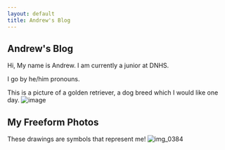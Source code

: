 ```yaml
---
layout: default
title: Andrew's Blog
---
```



## Andrew's Blog 
Hi, My name is Andrew. I am currently a junior at DNHS.

I go by he/him pronouns.

This is a picture of a golden retriever, a dog breed which I would like one day.
![image](https://github.com/andri-c/student1/assets/143442846/2bda2ba8-ea46-4a12-9a5f-826237db65f0)

## My Freeform Photos
These drawings are symbols that represent me!
![img_0384](https://github.com/andri-c/student1/assets/143442846/5883184a-1e7b-4a20-8338-365c3d1b7407)
